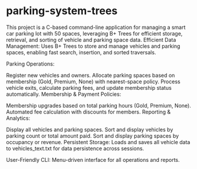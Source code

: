 # parking-system-trees
This project is a C-based command-line application for managing a smart car parking lot with 50 spaces, leveraging B+ Trees for efficient storage, retrieval, and sorting of vehicle and parking space data.
Efficient Data Management:
Uses B+ Trees to store and manage vehicles and parking spaces, enabling fast search, insertion, and sorted traversals.

Parking Operations:

Register new vehicles and owners.
Allocate parking spaces based on membership (Gold, Premium, None) with nearest-space policy.
Process vehicle exits, calculate parking fees, and update membership status automatically.
Membership & Payment Policies:

Membership upgrades based on total parking hours (Gold, Premium, None).
Automated fee calculation with discounts for members.
Reporting & Analytics:

Display all vehicles and parking spaces.
Sort and display vehicles by parking count or total amount paid.
Sort and display parking spaces by occupancy or revenue.
Persistent Storage:
Loads and saves all vehicle data to vehicles_text.txt for data persistence across sessions.

User-Friendly CLI:
Menu-driven interface for all operations and reports.
